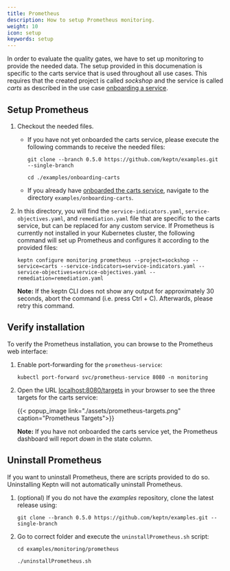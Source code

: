 ```yaml
---
title: Prometheus
description: How to setup Prometheus monitoring.
weight: 10
icon: setup
keywords: setup
---
```


In order to evaluate the quality gates, we have to set up monitoring to provide the needed data. The setup provided in this documenation is specific to the carts service that is used throughout all use cases. This requires that the created project is called *sockshop* and the service is called *carts* as described in the use case [onboarding a service](../onboard-carts-service).

## Setup Prometheus

1. Checkout the needed files.

    - If you have not yet onboarded the carts service, please execute the following commands to receive the needed files:
    
      ```console
      git clone --branch 0.5.0 https://github.com/keptn/examples.git --single-branch
      ```

      ```console 
      cd ./examples/onboarding-carts
      ```

    - If you already have [onboarded the carts service](../../usecases/onboard-carts-service/), navigate to the directory `examples/onboarding-carts`. 

1. In this directory, you will find the `service-indicators.yaml`, `service-objectives.yaml`, and `remediation.yaml` file that are specific to the carts service, but can be replaced for any custom service. If Prometheus is currently not installed in your Kubernetes cluster, the following command will set up Prometheus and configures it according to the provided files:

    ```console
    keptn configure monitoring prometheus --project=sockshop --service=carts --service-indicators=service-indicators.yaml --service-objectives=service-objectives.yaml --remediation=remediation.yaml 
    ```
    **Note:** If the keptn CLI does not show any output for approximately 30 seconds, abort the command (i.e. press Ctrl + C). Afterwards, please retry this command.

## Verify installation

To verify the Prometheus installation, you can browse to the Prometheus web interface:

1. Enable port-forwarding for the `prometheus-service`:

    ```console
    kubectl port-forward svc/prometheus-service 8080 -n monitoring
    ```

1. Open the URL [localhost:8080/targets](http://localhost:8080/targets) in your browser to see the three targets for the carts service:

    {{< popup_image link="./assets/prometheus-targets.png" caption="Prometheus Targets">}}

    **Note:** If you have not onboarded the carts service yet, the Prometheus dashboard will report _down_ in the state column.

## Uninstall Prometheus

If you want to uninstall Prometheus, there are scripts provided to do so. Uninstalling Keptn will not automatically uninstall Prometheus.

1. (optional) If you do not have the *examples* repository, clone the latest release using:

    ```console
    git clone --branch 0.5.0 https://github.com/keptn/examples.git --single-branch
    ```

1. Go to correct folder and execute the `uninstallPrometheus.sh` script:

    ```console
    cd examples/monitoring/prometheus
    ```

    ```
    ./uninstallPrometheus.sh
    ```